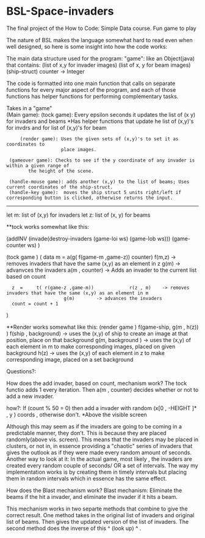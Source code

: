 # BSL-Space-invaders
The final project of the How to Code: Simple Data course. Fun game to play



The nature of BSL makes the language somewhat hard to read even when well designed, so here is some insight into how the code works:

The main data structure used for the program:
"game": like an Object(java) that contains:
                           (list of x,y for invader images)
                           (list of x, y for beam images)
                           (ship-struct)
                           counter -> Integer
                           
The code is formatted into one main function that calls on separate functions for every major aspect of the program, and each
of those functions has helper functions for performing complementary tasks.
         
Takes in a "game"                 
(Main game):
         (tock game): Every epsilon seconds it updates the list of (x y) for invaders and beams *Has helper functions that update he list of (x,y)'s 
			for invdrs and for list of (x,y)'s for beam

         (render game): Uses the given sets of (x,y)'s to set it as coordinates to
                        place images.
        
	 (gameover game): Checks to see if the y coordinate of any invader is within a given range of
			the height of the scene.
	
	 (handle-mouse game): adds another (x,y) to the list of beams; Uses current coordinates of the ship-struct.
	 (handle-key game):  moves the ship struct 5 units right/left if corresponding button is clicked, otherwise returns the input.


---------------------------------------
let m: list of (x,y)  for invaders
let z: list of (x, y)  for beams

**tock works somewhat like this:

(addINV (invade(destroy-invaders (game-loi ws) (game-lob ws))) (game-counter ws) )

(tock game )
    ( data
     m  =   a(g( f(game-m ,game-z)) counter)     f(m,z)		-> removes invaders that have the same (x,y) as an element in z 
						 g(m)  		-> advanvces the invaders
						 a(m , counter) -> Adds an invader to the current list based on count
    
      z  =     t( r(game-z ,game-m))             r(z , m)	 -> removes invaders that have the same (x,y) as an element in m
						 g(m)     	 -> advances the invaders       
      count = count + 1 
)


 **Render works somewhat like this:
(render game )
	f(game-ship, g(m , h(z)) )  		f(ship , background) -> uses the (x,y) of ship to create an image at that position, place on that background
						g(m, background )    -> uses the (x,y) of each element in m to make corresponding images, placed on given background
						h(z)                 -> uses the (x,y) of each element in z to make corresponding image, placed on a set background



Questions?:

How does the add invader, based on count, mechanism work?
 The tock functio adds 1 every iteration. 
 Then a(m , counter) decides whether or not to add a new invader.

 how?: If (count % 50 = 0) then add a invader with random (x[0 , -HEIGHT ]* , y ) coords , otherwise don't.  *Above the visible screen


 Although this may seem as if the invaders are going to be coming in a predictable manner, they don't. This is because they are placed randomly(above vis. screen).
 This means that the invaders may be placed in clusters, or not in, in essence providing a "chaotic" series of invaders that gives the outlook as if they were
 made every random amount of seconds.
 Another way to look at it:
	In the actual game, most likely , the invaders are created every random couple of seconds/ OR  a set of intervals. The way my implementation works is by 
	creating them in timely intervals but placing them in random intervals which in essence has the same effect.



How does the Blast mechanism work?
 Blast mechanism: Eliminate the beams if the hit a invader, and eliminate the invader if it hits a beam.

 This mechanism works in two separte methods that combine to give the correct result. 
 One method takes in the original list of invaders and original list of beams. Then gives the updated version of the list of invaders.
 The second method does the inverse of this ^ (look up) ^ . 



